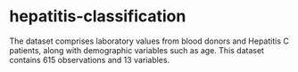 # hepatitis-classification
The dataset comprises laboratory values from blood donors and Hepatitis C patients, along with demographic variables such as age. This dataset contains 615 observations and 13 variables.
